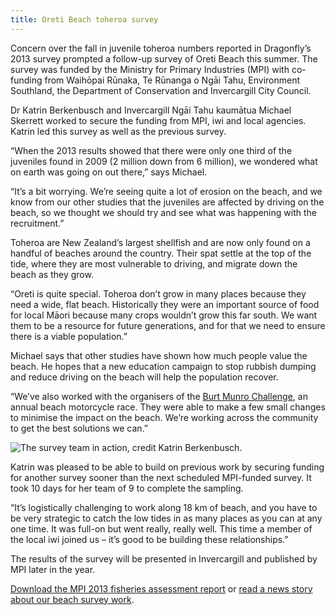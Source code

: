 ```yaml
---
title: Oreti Beach toheroa survey
---
```

Concern over the fall in juvenile toheroa numbers reported in Dragonfly’s 2013 survey prompted a follow-up survey of Oreti Beach this summer. The survey was funded by the Ministry for Primary Industries (MPI) with co-funding from Waihōpai Rūnaka, Te Rūnanga o Ngāi Tahu, Environment Southland, the Department of Conservation and Invercargill City Council.

<!--more-->

Dr Katrin Berkenbusch and Invercargill Ngāi Tahu kaumātua Michael Skerrett worked to secure the funding from MPI, iwi and local agencies. Katrin led this survey as well as the previous survey.

“When the 2013 results showed that there were only one third of the juveniles found in 2009 (2 million down from 6 million), we wondered what on earth was going on out there,” says Michael.

“It’s a bit worrying. We’re seeing quite a lot of erosion on the beach, and we know from our other studies that the juveniles are affected by driving on the beach, so we thought we should try and see what was happening with the recruitment.”

Toheroa are New Zealand’s largest shellfish and are now only found on a handful of beaches around the country. Their spat settle at the top of the tide, where they are most vulnerable to driving, and migrate down the beach as they grow.

“Oreti is quite special. Toheroa don’t grow in many places because they need a wide, flat beach. Historically they were an important source of food for local Māori because many crops wouldn’t grow this far south. We want them to be a resource for future generations, and for that we need to ensure there is a viable population.”

Michael says that other studies have shown how much people value the beach. He hopes that a new education campaign to stop rubbish dumping and reduce driving on the beach will help the population recover.

“We’ve also worked with the organisers of the [Burt Munro Challenge](http://www.burtmunrochallenge.co.nz/), an annual beach motorcycle race. They were able to make a few small changes to minimise the impact on the beach. We’re working across the community to get the best solutions we can.”

![The survey team in action, credit Katrin Berkenbusch.](/news/2017-03-25-toheroa-oreti/survey-team.jpg)

Katrin was pleased to be able to build on previous work by securing funding for another survey sooner than the next scheduled MPI-funded survey. It took 10 days for her team of 9 to complete the sampling.

“It’s logistically challenging to work along 18 km of beach, and you have to be very strategic to catch the low tides in as many places as you can at any one time. It was full-on but went really, really well. This time a member of the local iwi joined us – it’s good to be building these relationships.”

The results of the survey will be presented in Invercargill and published by MPI later in the year.

[Download the MPI 2013 fisheries assessment report](https://www.mpi.govt.nz/document-vault/6433) or [read a news story about our beach survey work](/news/2014-01-15-working-beach-summer.html).
